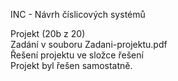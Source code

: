 INC - Návrh číslicových systémů  
  
Projekt (20b z 20)  
Zadání v souboru Zadani-projektu.pdf  
Řešení projektu ve složce řešení  
Projekt byl řešen samostatně.  